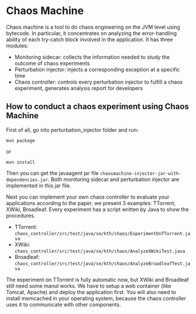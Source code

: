 # Chaos Machine
Chaos machine is a tool to do chaos engineering on the JVM level using bytecode. In particular, it concentrates on analyzing the error-handling ability of each try-catch block involved in the application. It has three modules:

- Monitoring sidecar: collects the information needed to study the outcome of chaos experiments  
- Perturbation injector: injects a corresponding exception at a specific time  
- Chaos controller: controls every perturbation injector to fulfill a chaos experiment, generates analysis report for developers  

## How to conduct a chaos experiment using Chaos Machine

First of all, go into perturbation_injector folder and run:

```
mvn package
```

or

```
mvn install
```

Then you can get the javaagent jar file `chaosmachine-injector-jar-with-dependencies.jar`. Both monitoring sidecar and perturbation injector are implemented in this jar file.

Next you can implement your own chaos controller to evaluate your applications according to the paper, we present 3 examples: TTorrent, XWiki, Broadleaf. Every experiment has a script written by Java to show the procedures.

- TTorrent: `chaos_controller/src/test/java/se/kth/chaos/ExperimentOnTTorrent.java`
- XWiki: `chaos_controller/src/test/java/se/kth/chaos/AnalyzeXWikiTest.java`
- Broadleaf: `chaos_controller/src/test/java/se/kth/chaos/AnalyzeBroadleafTest.java`

The experiment on TTorrent is fully automatic now, but XWiki and Broadleaf still need some manul works. We have to setup a web container (like Tomcat, Apache) and deploy the application first. You will also need to install memcached in your operating system, because the chaos controller uses it to communicate with other components.
